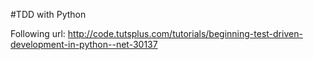 #TDD with Python

Following url: http://code.tutsplus.com/tutorials/beginning-test-driven-development-in-python--net-30137
